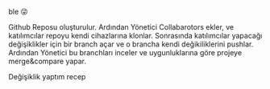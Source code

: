 ble 😜

Github Reposu oluşturulur.
Ardından Yönetici Collabarotors ekler,
ve katılımcılar repoyu kendi cihazlarına klonlar.
Sonrasında katılımcılar yapacağı değişiklikler için bir branch açar ve o brancha kendi değikiliklerini pushlar.
Ardından Yönetici bu branchları inceler ve uygunluklarına göre projeye merge&compare yapar.

Değişiklik yaptım recep
